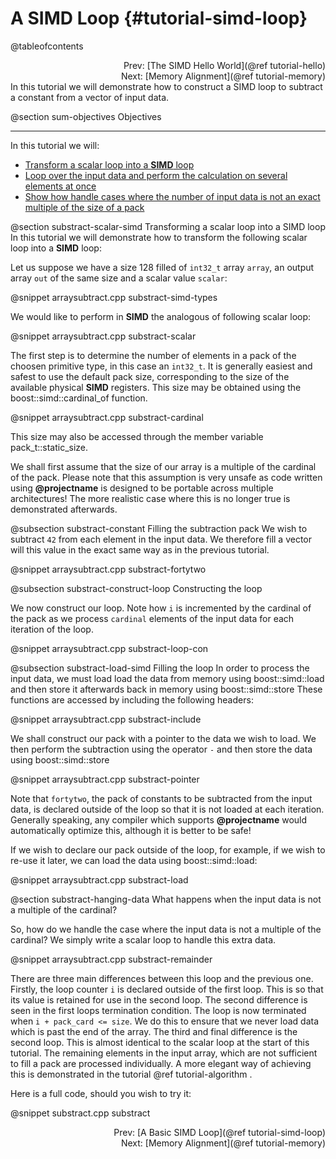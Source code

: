 A SIMD Loop {#tutorial-simd-loop}
=========

@tableofcontents
<div style="text-align: right;" markdown="1">Prev: [The SIMD Hello World](@ref tutorial-hello)</div>
<div style="text-align: right;" markdown="1">Next: [Memory Alignment](@ref tutorial-memory)</div>
In this tutorial we will demonstrate how to construct a SIMD loop to subtract a constant
from a vector of input data.

@section sum-objectives Objectives

-------------------------------------

In this tutorial we will:
- [Transform a scalar loop into a __SIMD__ loop](#substract-scalar-simd)
- [Loop over the input data and perform the calculation on several elements at once](#substract-construct-loop)
- [Show how handle cases where the number of input data is not an exact multiple of the size of a pack](#substract-hanging-data)

@section substract-scalar-simd Transforming a scalar loop into a SIMD loop
In this tutorial we will demonstrate how to transform the following scalar loop into a __SIMD__ loop:

Let us suppose we have a size 128 filled of `int32_t` array `array`, an output array `out` of the same size and a scalar
value `scalar`:

@snippet arraysubtract.cpp substract-simd-types

We would like to perform in __SIMD__ the analogous of following scalar loop:

@snippet arraysubtract.cpp substract-scalar

The first step is to determine the number of elements in a pack of the choosen primitive type, in this
case an `int32_t`.  It is generally easiest and safest to use the default pack size, corresponding to the
size of the available physical __SIMD__ registers. This size may be obtained using the
boost::simd::cardinal\_of function.

@snippet arraysubtract.cpp substract-cardinal

This size may also be accessed through the member variable pack_t::static_size.

We shall first assume that the size of our array is a multiple of the cardinal of the pack.
Please note that this assumption is very unsafe as code written
using **@projectname** is designed to be portable across multiple architectures! The more realistic case
where this is no longer true is demonstrated afterwards.

@subsection substract-constant Filling the subtraction pack
We wish to subtract `42` from each element in the input data. We therefore fill a vector will this
value in the exact same way as in the previous tutorial.

@snippet arraysubtract.cpp substract-fortytwo

@subsection substract-construct-loop Constructing the loop

We now construct our loop. Note how `i` is incremented by the cardinal of the pack as we process `cardinal`
elements of the input data for each iteration of the loop.

@snippet arraysubtract.cpp substract-loop-con

@subsection substract-load-simd Filling the loop
In order to process the input data, we must
load load the data from memory using boost::simd::load and then store it afterwards back in memory
using boost::simd::store These functions are accessed by including the following headers:

@snippet arraysubtract.cpp substract-include

We shall construct our pack with a pointer to the data we wish to load. We then perform the subtraction
using the operator `-` and then store the data using boost::simd::store

@snippet arraysubtract.cpp substract-pointer

Note that `fortytwo`, the pack of constants to be subtracted from the input data, is declared outside
of the loop so that it is not loaded at each iteration.
Generally speaking, any compiler which supports **@projectname** would automatically optimize this,
although it is better to be safe!

If we wish to declare our pack outside of the loop, for example, if we wish to re-use it later,
we can load the data using boost::simd::load:

@snippet arraysubtract.cpp substract-load

@section substract-hanging-data What happens when the input data is not a multiple of the cardinal?

So, how do we handle the case where the input data is not a multiple of the cardinal? We simply
write a scalar loop to handle this extra data.

@snippet arraysubtract.cpp substract-remainder

There are three main differences between this loop and the previous one. Firstly, the loop counter `i`
is declared outside of the first loop. This is so that its value is retained for use in the second loop.
The second difference is seen in the first loops termination condition. The loop is now terminated when
`i + pack_card <= size`. We do this to ensure that we never load data which is past the end of the array.
The third and final difference is the second loop. This is almost identical to the scalar loop at the start
of this tutorial. The remaining elements in the input array, which are not sufficient to fill a pack
are processed individually. A more elegant way of achieving this is demonstrated in the tutorial
@ref tutorial-algorithm .

Here is a full code, should you wish to try it:

@snippet substract.cpp substract

<div style="text-align: right;" markdown="1">Prev: [A Basic SIMD Loop](@ref tutorial-simd-loop)</div>
<div style="text-align: right;" markdown="1">Next: [Memory Alignment](@ref tutorial-memory)</div>
